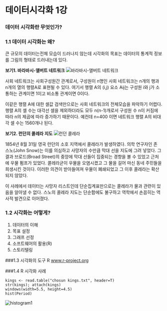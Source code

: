 데이터시각화 1강
=========

### 데이터 시각화란 무엇인가?

### 1.1 데이터 시각화는 왜?
큰 규모의 데이터는전체 모습이 드러나지 않는데 시각화의 목표는 데이터의 통계적 정보를 그림의 형태로 드러내는데 있다.


**보기1. 바라바시-앨버트 네트워크**
![바라바시-앨버트 네트워크](https://cloud.githubusercontent.com/assets/7834338/6544916/2ac9f5f2-c5a9-11e4-9435-f3a38521eb54.png)

사회 네트워크는 사회구성원간 관계로서, 구성원이 n명인 사회 네트워크는
n개의 행과 n개의 열의 행렬A로 표현될 수 있다. 여기서 행렬 A의 (i,j) 요소 Aij는
구성원 i와 j가 소통하는 관계이면 1이고 비소통 관계이면 0이다.

이같은 행렬 A에 대한 셀값 검색만으로는 사회 네트워크의 전체모습을 파악하기 어렵다.
행렬 A의 셀 수는 대각선 셀을 제외하더라도 모두 n(n-1)개로서 구성원 수 n이 커짐에 따라
n의 제곱에 따라 증가하기 때문이다. 예컨데 n=400 이면 네트워크 행렬 A의 비대각 셀 수는 1560개나 된다.


**보기2. 런던의 콜레라 지도**
![런던 콜레라](https://cloud.githubusercontent.com/assets/7834338/6544934/36146a90-c5aa-11e4-8c64-c84b2a2c23f3.png)

1854년 8월 31일 영국 런던의 소호 지역에서 콜레라가 발생하였다. 
의학 연구자인 존 스노(John Snow)는 이를 의심하고 사망자의 수만큼 막대 선을 지도에 그려 넣었다.
그 결과 브로드(Broad Street)의 중앙에 막대 선들이 집중되는 경향을 볼 수 있었고 근처에 우물 펌프가 있었다.
콜레라균이 우물을 오염시켰고 그 물을 길어 마신 동네 주민들을 희생시킨 것이다. 이러한 의견이 받아들여져 우물이 폐쇄되었고 그 이후 콜레라는 확산되지 않았다.

이 사례에서 데이터는 사망자 리스트인데 단순집계표만으로는 콜레라가 물과 관련이 있음을 알아낼 수 없다. 스노의 콜레라 지도는 단순함에도 불구하고 역학에서 손꼽히는 역사적 발견으로 이어졌다.

### 1.2 시각화는 어떻게?

1. 데이터의 이해
2. 목표 설정
3. 그래프 선정
4. 소프트웨어의 활용(R)
5. 스토리텔링

###1.3 시각화의 도구 R
www.r-project.org

###1.4 R 시각화 사례

    kings <- read.table("chosun kings.txt", header=T)
    str(kings); attach(kings)
    windows(width=5.5, height=4.5)
    hist(Period)

![histogram1](https://cloud.githubusercontent.com/assets/7834338/6544950/65ea923e-c5ab-11e4-9e2f-39b100f6255b.png)

